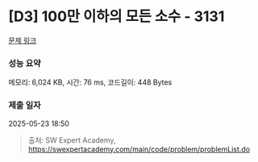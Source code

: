 # [D3] 100만 이하의 모든 소수 - 3131 

[문제 링크](https://swexpertacademy.com/main/code/problem/problemDetail.do?contestProbId=AV_6mRsasV8DFAWS) 

### 성능 요약

메모리: 6,024 KB, 시간: 76 ms, 코드길이: 448 Bytes

### 제출 일자

2025-05-23 18:50



> 출처: SW Expert Academy, https://swexpertacademy.com/main/code/problem/problemList.do